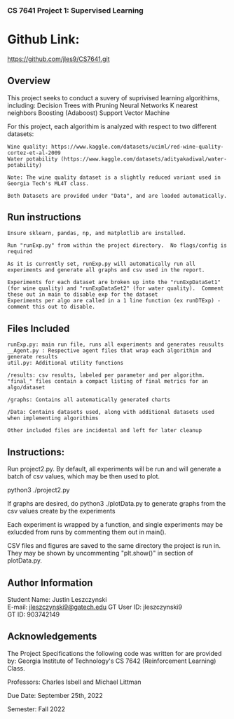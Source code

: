 ### CS 7641 Project 1: Supervised Learning

# Github Link:
https://github.com/jles9/CS7641.git

## Overview
This project seeks to conduct a suvery of suprivised learning algorithims, including:
    Decision Trees with Pruning
    Neural Networks
    K nearest neighbors
    Boosting (Adaboost)
    Support Vector Machine

For this project, each algorithim is analyzed with respect to two different datasets:

    Wine quality: https://www.kaggle.com/datasets/uciml/red-wine-quality-cortez-et-al-2009
    Water potability (https://www.kaggle.com/datasets/adityakadiwal/water-potability)

    Note: The wine quality dataset is a slightly reduced variant used in Georgia Tech's ML4T class.  

    Both Datasets are provided under "Data", and are loaded automatically.

## Run instructions
    Ensure sklearn, pandas, np, and matplotlib are installed.  

    Run "runExp.py" from within the project directory.  No flags/config is required

    As it is currently set, runExp.py will automatically run all experiments and generate all graphs and csv used in the report.

    Experiments for each dataset are broken up into the "runExpDataSet1" (for wine quality) and "runExpDataSet2" (for water quality).  Comment these out in main to disable exp for the dataset
    Experiments per algo are called in a 1 line function (ex runDTExp) - comment this out to disable.



## Files Included
    runExp.py: main run file, runs all experiments and generates reusults
    __Agent.py : Respective agent files that wrap each algorithim and generate results
    util.py: Additional utility functions

    /results: csv results, labeled per parameter and per algorithm.  "final_" files contain a compact listing of final metrics for an algo/dataset

    /graphs: Contains all automatically generated charts

    /Data: Contains datasets used, along with additional datasets used when implementing algorithims 

    Other included files are incidental and left for later cleanup



## Instructions:
Run project2.py.  By default, all experiments will be run and will generate a batch of csv values, which may be then used to plot.

python3 ./project2.py

If graphs are desired, do python3 ./plotData.py to generate graphs from the csv values create by the experiments

Each experiment is wrapped by a function, and single experiments may be exlucded from runs by commenting them out in main().

CSV files and figures are saved to the same directory the project is run in.  They may be shown by uncommenting "plt.show()" in section of plotData.py.



## Author Information
Student Name: Justin Leszczynski 	  	   		   	 		  		  		    	  
E-mail: jleszczynski9@gatech.edu
GT User ID: jleszczynski9 	   		   	 		  		  		    	 		 	  
GT ID: 903742149 


## Acknowledgements
The Project Specifications the following code was written for are provided by:
Georgia Institute of Technology's CS 7642 (Reinforcement Learning) Class.

Professors: Charles Isbell and Michael Littman

Due Date: September 25th, 2022

Semester: Fall 2022


